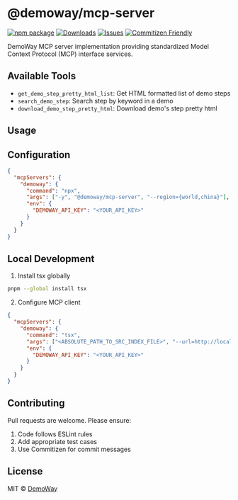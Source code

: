 # @demoway/mcp-server

[![npm package][npm-img]][npm-url] [![Downloads][downloads-img]][downloads-url] [![Issues][issues-img]][issues-url] [![Commitizen Friendly][commitizen-img]][commitizen-url]

DemoWay MCP server implementation providing standardized Model Context Protocol (MCP) interface services.

## Available Tools

- `get_demo_step_pretty_html_list`: Get HTML formatted list of demo steps
- `search_demo_step`: Search step by keyword in a demo
- `download_demo_step_pretty_html`: Download demo's step pretty html

## Usage

## Configuration

```json
{
  "mcpServers": {
    "demoway": {
      "command": "npx",
      "args": ["-y", "@demoway/mcp-server", "--region={world,china}"],
      "env": {
        "DEMOWAY_API_KEY": "<YOUR_API_KEY>"
      }
    }
  }
}
```

## Local Development

1. Install tsx globally

```bash
pnpm --global install tsx
```

2. Configure MCP client

```json
{
  "mcpServers": {
    "demoway": {
      "command": "tsx",
      "args": ["<ABSOLUTE_PATH_TO_SRC_INDEX_FILE>", "--url=http://localhost:3333"],
      "env": {
        "DEMOWAY_API_KEY": "<YOUR_API_KEY>"
      }
    }
  }
}
```

## Contributing

Pull requests are welcome. Please ensure:

1. Code follows ESLint rules
2. Add appropriate test cases
3. Use Commitizen for commit messages

## License

MIT © [DemoWay](https://demoway.com)

[downloads-img]: https://img.shields.io/npm/dt/@demoway/mcp-server
[downloads-url]: https://www.npmtrends.com/@demoway/mcp-server
[npm-img]: https://img.shields.io/npm/v/@demoway/mcp-server
[npm-url]: https://www.npmjs.com/package/@demoway/mcp-server
[issues-img]: https://img.shields.io/github/issues/DemoWayOfficial/mcp-server
[issues-url]: https://github.com/DemoWayOfficial/mcp-server/issues
[commitizen-img]: https://img.shields.io/badge/commitizen-friendly-brightgreen.svg
[commitizen-url]: http://commitizen.github.io/cz-cli/
